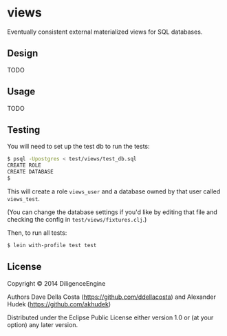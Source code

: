 # views

Eventually consistent external materialized views for SQL databases.

## Design

TODO

## Usage

TODO

## Testing

You will need to set up the test db to run the tests:

```bash
$ psql -Upostgres < test/views/test_db.sql
CREATE ROLE
CREATE DATABASE
$
```

This will create a role `views_user` and a database owned by that user called `views_test`.

(You can change the database settings if you'd like by editing that file and checking the config in `test/views/fixtures.clj`.)

Then, to run all tests:

```bash
$ lein with-profile test test
```

## License

Copyright © 2014 DiligenceEngine

Authors Dave Della Costa (https://github.com/ddellacosta) and Alexander Hudek (https://github.com/akhudek)

Distributed under the Eclipse Public License either version 1.0 or (at
your option) any later version.
